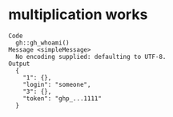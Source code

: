 # multiplication works

    Code
      gh::gh_whoami()
    Message <simpleMessage>
      No encoding supplied: defaulting to UTF-8.
    Output
      {
        "1": {},
        "login": "someone",
        "3": {},
        "token": "ghp_...1111"
      } 

